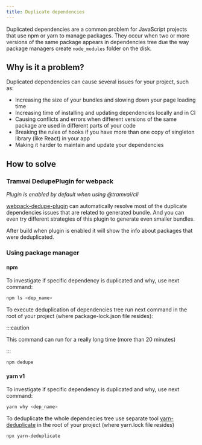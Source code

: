 ```yaml
---
title: Duplicate dependencies
---
```


Duplicated dependencies are a common problem for JavaScript projects that use npm or yarn to manage packages. They occur when two or more versions of the same package appears in dependencies tree due the way package managers create `node_modules` folder on the disk.

## Why is it a problem?

Duplicated dependencies can cause several issues for your project, such as:

- Increasing the size of your bundles and slowing down your page loading time
- Increasing time of installing and updating dependencies locally and in CI
- Causing conflicts and errors when different versions of the same package are used in different parts of your code
- Breaking the rules of hooks if you have more than one copy of singleton library (like React) in your app
- Making it harder to maintain and update your dependencies

## How to solve

### Tramvai DedupePlugin for webpack

_Plugin is enabled by default when using @tramvai/cli_

[webpack-dedupe-plugin](references/libs/webpack-dedupe-plugin.md) can automatically resolve most of the duplicate dependencies issues that are related to generated bundle. And you can even try different strategies of this plugin to generate even smaller bundles.

After build when plugin is enabled it will show the info about packages that were deduplicated.

### Using package manager

#### npm

To investigate if specific dependency is duplicated and why, use next command:

```sh
npm ls <dep_name>
```

To execute deduplication of dependencies tree run next command in the root of your project (where package-lock.json file resides):


:::caution

This command can run for a really long time (more than 20 minutes)

:::

```sh
npm dedupe
```

#### yarn v1

To investigate if specific dependency is duplicated and why, use next command:

```sh
yarn why <dep_name>
```

To deduplicate the whole dependecies tree use separate tool [yarn-deduplicate](https://www.npmjs.com/search?q=yarn-deduplicate) in the root of your project (where yarn.lock file resides)

```sh
npx yarn-deduplicate
```
